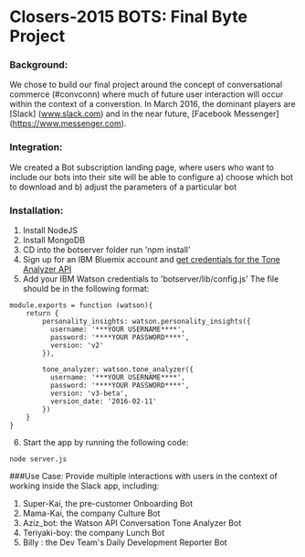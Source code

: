 # Closers-2015 BOTS: Final Byte Project

### Background:
We chose to build our final project around the concept of conversational commerce (#convconn) where much of future user interaction will occur within the context of a converstion.  In March 2016, the dominant players are [Slack] (www.slack.com) and in the near future, [Facebook Messenger] (https://www.messenger.com).

### Integration:
We created a Bot subscription landing page, where users who want to include our bots into their site will be able to configure 
a) choose which bot to download and
b) adjust the parameters of a particular bot


### Installation:
1. Install NodeJS
2. Install MongoDB
3. CD into the botserver folder run 'npm install'
4. Sign up for an IBM Bluemix account and [get credentials for the Tone Analyzer API](https://www.ibm.com/smarterplanet/us/en/ibmwatson/developercloud/doc/tone-analyzer/tutorial.shtml#credentials)
5. Add your IBM Watson credentials to 'botserver/lib/config.js' The file should be in the following format:

```
module.exports = function (watson){
    return {
        personality_insights: watson.personality_insights({
          username: '***YOUR USERNAME****',
          password: '****YOUR PASSWORD****',
          version: 'v2'
        }),

        tone_analyzer: watson.tone_analyzer({
          username: '***YOUR USERNAME****',
          password: '****YOUR PASSWORD****',
          version: 'v3-beta',
          version_date: '2016-02-11'
        })
    }
}
```


6. Start the app by running the following code:

```
node server.js
```






###Use Case:
Provide multiple interactions with users in the context of working inside the Slack app, including:

1. Super-Kai, the pre-customer Onboarding Bot
2. Mama-Kai, the company Culture Bot
3. Aziz_bot: the Watson API Conversation Tone Analyzer Bot
4. Teriyaki-boy:  the company Lunch Bot
5. Billy : the Dev Team's Daily Development Reporter Bot

